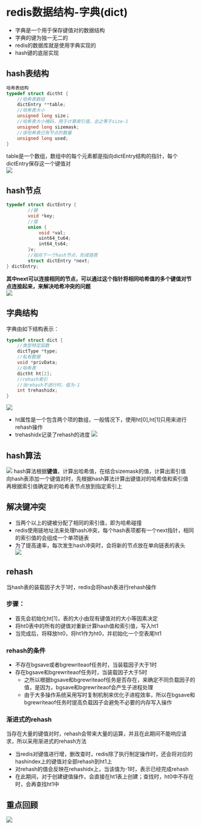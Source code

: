 # redis数据结构-字典(dict)
- 字典是一个用于保存键值对的数据结构
- 字典的键为独一无二的
- redis的数据库就是使用字典实现的
- hash键的底层实现
## hash表结构
```c
哈希表结构
typedef struct dictht {
    //哈希表数组
    dictEntry **table;
    //哈希表大小
    unsigned long size；
    //哈希表大小掩码，用于计算索引值，总之等于size-1
    unsigned long sizemask;
    //该哈希表已有节点的数量
    unsigned long used;
}
```
table是一个数组，数组中的每个元素都是指向dictEntry结构的指针，每个dictEntry保存这一个键值对    
![](/images/20181115172104868_1544804852.png)

## hash节点
```c
typedef struct dictEntry {
        //键
        void *key;
        //值
        union {
            void *val;
            uint64_tu64;
            int64_ts64;
        }v;
        //指向下一个hash节点，形成链表
        struct dictEntry *next;
} dictEntry;
```
**其中next可以连接相同的节点，可以通过这个指针将相同哈希值的多个键值对节点连接起来，来解决哈希冲突的问题**    
![](/images/20181115172834333_457855334.png)

## 字典结构
字典由如下结构表示：    
```c
typedef struct dict {
    //类型特定函数
    dictType *type;
    //私有数据
    void *privData;
    //哈希表
    dictht ht[2];
    //rehash索引
    //当rehash不进行时，值为-1
    int trehashidx;
}
```
![](/images/20181115173314833_740691337.png)

- ht属性是一个包含两个项的数组，一般情况下，使用ht[0],ht[1]只用来进行rehash操作
- trehashidx记录了rehash的进度
![](/images/20181115173716041_1984082947.png)

## hash算法
![](/images/20181116211409933_732195149.png)
hash算法根据**键值**，计算出哈希值，在结合sizemask的值，计算出索引值    
向hash表添加一个键值对时，先根据hash算法计算出键值对的哈希值和索引值    
再根据索引值确定新的哈希表节点放到指定索引上

## 解决键冲突
- 当两个以上的键被分配了相同的索引值，即为哈希碰撞
- redis使用链地址法来处理hash冲突，每个hash表项都有一个next指针，相同的索引值的会组成一个单项链表    
- 为了提高速率，每次发生hash冲突时，会将新的节点放在单向链表的表头    
 ![](/images/20181116211119221_356019613.png)

## rehash
当hash表的装载因子大于1时，redis会将hash表进行rehash操作
### 步骤：
- 首先会初始化ht[1]，表的大小由现有键值对的大小等因素决定
- 将ht0表中的所有的键值对重新计算hash值和索引值，写入ht1
- 当完成后，将释放ht0，将ht1作为ht0，并初始化一个空表尾ht1

### rehash的条件
- 不存在bgsave或者bgrewriteaof任务时，当装载因子大于1时
- 存在bgsave和bgrewriteaof任务时，当装载因子大于5时
    - 之所以根据bgsave和bgrewriteaof任务是否存在，来确定不同负载因子的值，是因为，bgsave和bgrewriteaof会产生子进程处理    
    - 由于大多操作系统采用写时复制机制来优化子进程效率，所以在bgsave和bgrewriteaof任务时提高负载因子会避免不必要的内存写入操作

### 渐进式的rehash
当存在大量的键值对时，rehash会带来大量的运算，并且在此期间不能响应请求，所以采用渐进式的rehash方法
- 当redis对键值进行增，删改查时，redis除了执行制定操作时，还会将对应的hashindex上的键值对全部rehash到ht1上
- 对rehash的值会反映在rehashidx上，当该值为-1时，表示已经完成rehash
- 在此期间，对于创建键值操作，会直接在ht1表上创建；查找时，ht0中不存在时，会再查找ht1中

## 重点回顾
![](/images/20181116214218903_922571933.png)
